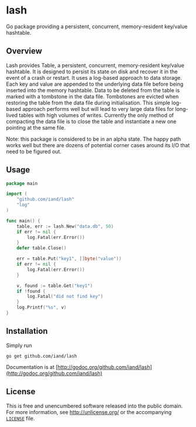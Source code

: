 # lash

Go package providing a persistent, concurrent, memory-resident key/value hashtable.

## Overview

Lash provides Table, a persistent, concurrent, memory-resident key/value hashtable. It is designed to persist its state on disk and recover it in the event of a crash or restart. It uses a log-based approach to data storage. Each key and value are appended to the underlying data file before being inserted into the memory hashtable. Data to be deleted from the table is marked with a tombstone in the data file. Tombstones are evicted when restoring the table from the data file during initialisation. This simple log-based approach performs well but will lead to very large data files for long-lived tables with high volumes of writes. Currently the only method of compacting the data file is to close the table and instantiate a new one pointing at the same file. 

Note: this package is considered to be in an alpha state. The happy path works well but there are
dozens of potential corner cases around its I/O that need to be figured out.

## Usage

```Go
package main

import (
    "github.com/iand/lash"
    "log"
)

func main() {
    table, err := lash.New("data.db", 50)
    if err != nil {
        log.Fatal(err.Error())
    }
    defer table.Close()

    err = table.Put("key1", []byte("value"))
    if err != nil {
        log.Fatal(err.Error())
    }

    v, found := table.Get("key1")
    if !found {
        log.Fatal("did not find key")
    }
    log.Printf("%s", v)
}   
```

## Installation

Simply run

	go get github.com/iand/lash

Documentation is at [http://godoc.org/github.com/iand/lash](http://godoc.org/github.com/iand/lash)

## License

This is free and unencumbered software released into the public domain. For more
information, see <http://unlicense.org/> or the accompanying [`LICENSE`](LICENSE) file.
